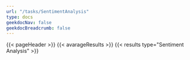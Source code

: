 ```yaml
---
url: "/tasks/SentimentAnalysis"
type: docs
geekdocNav: false
geekdocBreadcrumb: false
---
```


{{< pageHeader >}}
{{< avarageResults >}}
{{< results type="Sentiment Analysis" >}}
